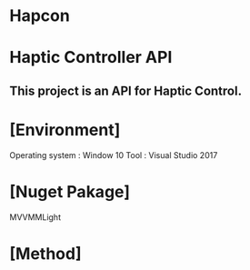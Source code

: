 # Hapcon
Haptic Controller API
=====================

This project is an API for Haptic Control.
------------------------------------------
# [Environment]

  Operating system :  Window 10
  Tool : Visual Studio 2017
  
# [Nuget Pakage]

   MVVMMLight
   
# [Method]
